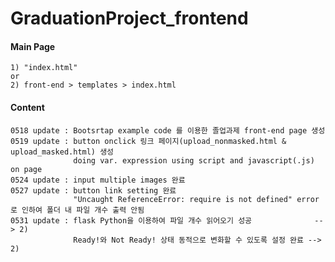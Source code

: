 # GraduationProject_frontend

#### Main Page
    1) "index.html"
    or
    2) front-end > templates > index.html

#### Content
    0518 update : Bootsrtap example code 를 이용한 졸업과제 front-end page 생성
    0519 update : button onclick 링크 페이지(upload_nonmasked.html & upload_masked.html) 생성
                  doing var. expression using script and javascript(.js) on page
    0524 update : input multiple images 완료
    0527 update : button link setting 완료
                  "Uncaught ReferenceError: require is not defined" error로 인하여 폴더 내 파일 개수 출력 안됨
    0531 update : flask Python을 이용하여 파일 개수 읽어오기 성공              --> 2)
                  Ready!와 Not Ready! 상태 동적으로 변화할 수 있도록 설정 완료 --> 2)
